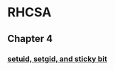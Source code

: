 # RHCSA

## Chapter 4

### [setuid, setgid, and sticky bit](https://linuxconfig.org/how-to-use-special-permissions-the-setuid-setgid-and-sticky-bits)
